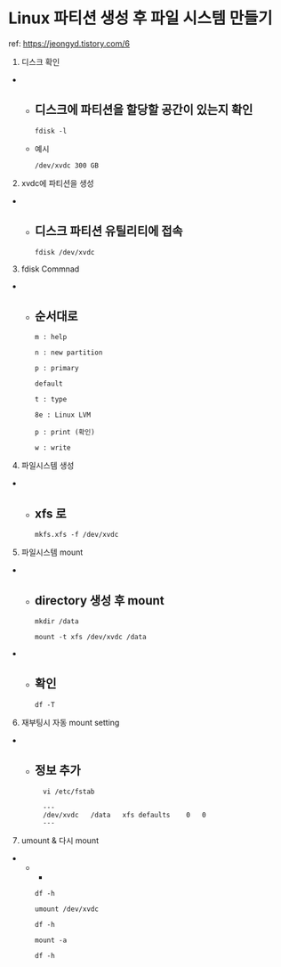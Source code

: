
# **Linux 파티션 생성 후 파일 시스템 만들기**
ref: https://jeongyd.tistory.com/6

1. 디스크 확인 
  -  
    - 디스크에 파티션을 할당할 공간이 있는지 확인
      -  

          fdisk -l

    - 예시

          /dev/xvdc	300 GB

2. xvdc에 파티션을 생성
  -  
    - 디스크 파티션 유틸리티에 접속
      -  
          fdisk /dev/xvdc


3. fdisk Commnad
  -  
    - 순서대로 
      -  
          m : help

          n : new partition

          p : primary

          default

          t : type 

          8e : Linux LVM

          p : print (확인)

          w : write

4. 파일시스템 생성
  -  
    - xfs 로
      -  
          mkfs.xfs -f /dev/xvdc

5. 파일시스템 mount
  -  
    - directory 생성 후 mount
      -  

          mkdir /data

          mount -t xfs /dev/xvdc /data
  -
    - 확인
      -

          df -T

6. 재부팅시 자동 mount setting 
  -
    - 정보 추가
      - 

	        vi /etc/fstab

        	---
        	/dev/xvdc	/data	xfs	defaults	0	0
	        ---

7. umount & 다시 mount
  -
    -
      -

          df -h

          umount /dev/xvdc

          df -h

          mount -a

          df -h